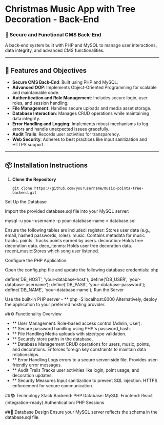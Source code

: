 # Christmas Music App with Tree Decoration - Back-End

### 🎄 Secure and Functional CMS Back-End

A back-end system built with PHP and MySQL to manage user interactions, data integrity, and advanced CMS functionalities.

---

## 🎯 Features and Objectives

- **Secure CMS Back-End**: Built using PHP and MySQL.
- **Advanced OOP**: Implements Object-Oriented Programming for scalable and maintainable code.
- **Authentication and Role Management**: Includes secure login, user roles, and session handling.
- **File Management**: Handles secure uploads and media asset storage.
- **Database Interaction**: Manages CRUD operations while maintaining data integrity.
- **Error Handling and Logging**: Implements robust mechanisms to log errors and handle unexpected issues gracefully.
- **Audit Trails**: Records user activities for transparency.
- **Web Security**: Adheres to best practices like input sanitization and HTTPS support.

---

## 📦 Installation Instructions

1. **Clone the Repository**
   ```
   git clone https://github.com/yourusername/music-points-tree-backend.git
Set Up the Database

Import the provided database.sql file into your MySQL server:


mysql -u your-username -p your-database-name < database.sql


Ensure the following tables are included:
register: Stores user data (e.g., email, hashed passwords, roles).
music: Contains metadata for music tracks.
points: Tracks points earned by users.
decoration: Holds tree decoration data.
deco_itenms: Holds user tree decoration data.
recent_music:Stores which song user listened.

Configure the PHP Application

Open the config.php file and update the following database credentials:
php

define('DB_HOST', 'your-database-host');
define('DB_USER', 'your-database-username');
define('DB_PASS', 'your-database-password');
define('DB_NAME', 'your-database-name');
Run the Server

Use the built-in PHP server - **
php -S localhost:8000
Alternatively, deploy the application to your preferred hosting provider.

##⚙️ Functionality Overview
- ** User Management:
Role-based access control (Admin, User).
- ** Secure password handling using PHP's password_hash.
- ** File Handling
Media uploads with size/type validation.
- ** Securely store paths in the database.
- ** Database Management
CRUD operations for users, music, points, and decorations.
Enforces foreign key constraints to maintain data relationships.
- ** Error Handling
Logs errors to a secure server-side file.
Provides user-friendly error messages.
- ** Audit Trails
Tracks user activities like login, point usage, and decoration updates.
- ** Security Measures
Input sanitization to prevent SQL injection.
HTTPS enforcement for secure communication.

##📚 Technology Stack
Backend: PHP
Database: MySQL
Frontend: React (integration-ready)
Authentication: PHP Sessions

##📑 Database Design
Ensure your MySQL server reflects the schema in the database.sql file.
